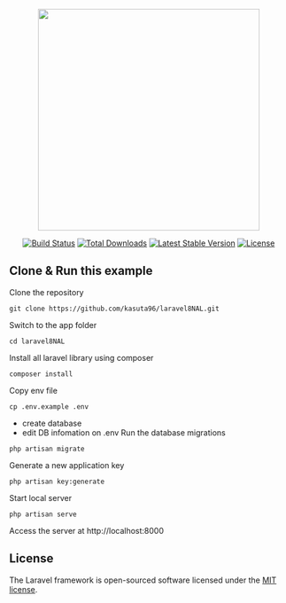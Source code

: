 <p align="center"><a href="https://laravel.com" target="_blank"><img src="https://raw.githubusercontent.com/laravel/art/master/logo-lockup/5%20SVG/2%20CMYK/1%20Full%20Color/laravel-logolockup-cmyk-red.svg" width="400"></a></p>

<p align="center">
<a href="https://travis-ci.org/laravel/framework"><img src="https://travis-ci.org/laravel/framework.svg" alt="Build Status"></a>
<a href="https://packagist.org/packages/laravel/framework"><img src="https://img.shields.io/packagist/dt/laravel/framework" alt="Total Downloads"></a>
<a href="https://packagist.org/packages/laravel/framework"><img src="https://img.shields.io/packagist/v/laravel/framework" alt="Latest Stable Version"></a>
<a href="https://packagist.org/packages/laravel/framework"><img src="https://img.shields.io/packagist/l/laravel/framework" alt="License"></a>
</p>

## Clone & Run this example
Clone the repository
```
git clone https://github.com/kasuta96/laravel8NAL.git
```
Switch to the app folder
```
cd laravel8NAL
```
Install all laravel library using composer
```
composer install
```
Copy env file
```
cp .env.example .env
```
- create database
- edit DB infomation on .env
Run the database migrations
```
php artisan migrate
```
Generate a new application key
```
php artisan key:generate
```
Start local server
```
php artisan serve
```
Access the server at http://localhost:8000

## License

The Laravel framework is open-sourced software licensed under the [MIT license](https://opensource.org/licenses/MIT).
